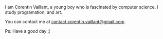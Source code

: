 I am Corentin Vaillant, a young boy who is fascinated by computer science.
I study programation, and art.

You can contact me at contact.corentin.vaillant@gmail.com.


Ps: Have a good day ;)
